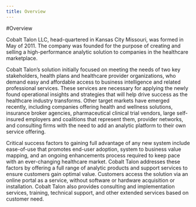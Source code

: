 ```yaml
---
title: Overview
---
```

#Overview

Cobalt Talon LLC, head-quartered in Kansas City Missouri, was formed in May of 2011.  The company was founded for the purpose of creating and selling a high-performance analytic solution to companies in the healthcare marketplace.

Cobalt Talon’s solution initially focused on meeting the needs of two key stakeholders, health plans and healthcare provider organizations, who demand easy and affordable access to business intelligence and related professional services.  These services are necessary for applying the newly found operational insights and strategies that will help drive success as the healthcare industry transforms.  Other target markets have emerged recently, including companies offering health and wellness solutions, insurance broker agencies, pharmaceutical clinical trial vendors, large self-insured employers and coalitions that represent them, provider networks, and consulting firms with the need to add an analytic platform to their own service offering.   

Critical success factors to gaining full advantage of any new system include ease-of-use that promotes end-user adoption, system to business value mapping, and an ongoing enhancements process required to keep pace with an ever-changing healthcare market.  Cobalt Talon addresses these factors by offering a full range of analytic products and support services to ensure customers gain optimal value. Customers access the solution via an online portal as a service, without software or hardware acquisition or installation.  Cobalt Talon also provides consulting and implementation services, training, technical support, and other extended services based on customer need.

